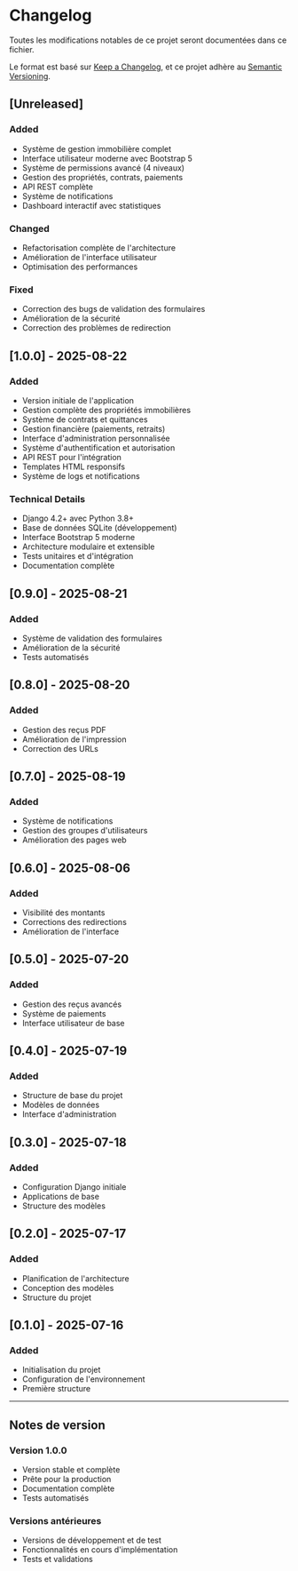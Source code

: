# Changelog

Toutes les modifications notables de ce projet seront documentées dans ce fichier.

Le format est basé sur [Keep a Changelog](https://keepachangelog.com/fr/1.0.0/),
et ce projet adhère au [Semantic Versioning](https://semver.org/lang/fr/).

## [Unreleased]

### Added
- Système de gestion immobilière complet
- Interface utilisateur moderne avec Bootstrap 5
- Système de permissions avancé (4 niveaux)
- Gestion des propriétés, contrats, paiements
- API REST complète
- Système de notifications
- Dashboard interactif avec statistiques

### Changed
- Refactorisation complète de l'architecture
- Amélioration de l'interface utilisateur
- Optimisation des performances

### Fixed
- Correction des bugs de validation des formulaires
- Amélioration de la sécurité
- Correction des problèmes de redirection

## [1.0.0] - 2025-08-22

### Added
- Version initiale de l'application
- Gestion complète des propriétés immobilières
- Système de contrats et quittances
- Gestion financière (paiements, retraits)
- Interface d'administration personnalisée
- Système d'authentification et autorisation
- API REST pour l'intégration
- Templates HTML responsifs
- Système de logs et notifications

### Technical Details
- Django 4.2+ avec Python 3.8+
- Base de données SQLite (développement)
- Interface Bootstrap 5 moderne
- Architecture modulaire et extensible
- Tests unitaires et d'intégration
- Documentation complète

## [0.9.0] - 2025-08-21

### Added
- Système de validation des formulaires
- Amélioration de la sécurité
- Tests automatisés

## [0.8.0] - 2025-08-20

### Added
- Gestion des reçus PDF
- Amélioration de l'impression
- Correction des URLs

## [0.7.0] - 2025-08-19

### Added
- Système de notifications
- Gestion des groupes d'utilisateurs
- Amélioration des pages web

## [0.6.0] - 2025-08-06

### Added
- Visibilité des montants
- Corrections des redirections
- Amélioration de l'interface

## [0.5.0] - 2025-07-20

### Added
- Gestion des reçus avancés
- Système de paiements
- Interface utilisateur de base

## [0.4.0] - 2025-07-19

### Added
- Structure de base du projet
- Modèles de données
- Interface d'administration

## [0.3.0] - 2025-07-18

### Added
- Configuration Django initiale
- Applications de base
- Structure des modèles

## [0.2.0] - 2025-07-17

### Added
- Planification de l'architecture
- Conception des modèles
- Structure du projet

## [0.1.0] - 2025-07-16

### Added
- Initialisation du projet
- Configuration de l'environnement
- Première structure

---

## Notes de version

### Version 1.0.0
- Version stable et complète
- Prête pour la production
- Documentation complète
- Tests automatisés

### Versions antérieures
- Versions de développement et de test
- Fonctionnalités en cours d'implémentation
- Tests et validations
